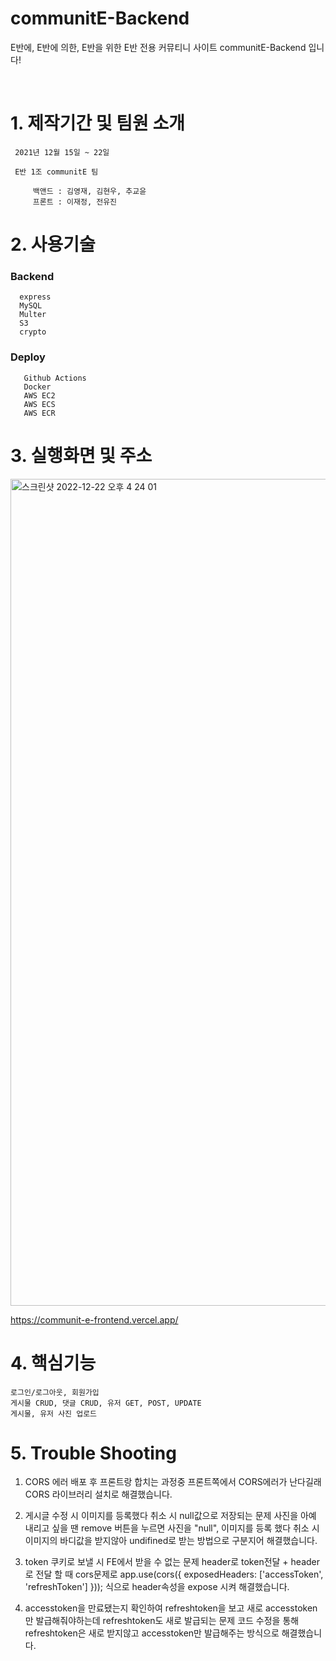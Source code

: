 # communitE-Backend

E반에, E반에 의한, E반을 위한 E반 전용 커뮤티니 사이트 communitE-Backend 입니다!

</br>
<h1>1. 제작기간 및 팀원 소개</h1>

     2021년 12월 15일 ~ 22일 

     E반 1조 communitE 팀 

         백앤드 : 김영재, 김현우, 추교윤
         프론트 : 이재정, 전유진             
               
<h1>2. 사용기술</h1>

  <h3>Backend</h3>
      
      express
      MySQL
      Multer
      S3
      crypto

       
  <h3>Deploy</h3>
        
       Github Actions 
       Docker 
       AWS EC2
       AWS ECS
       AWS ECR
       
       
<h1>3. 실행화면 및 주소</h1>


<img width="1323" alt="스크린샷 2022-12-22 오후 4 24 01" src="https://user-images.githubusercontent.com/103705842/209112623-638a2e40-4a19-472b-8d79-c771cbabbc8a.png">

https://communit-e-frontend.vercel.app/


<h1> 4. 핵심기능 </h1>

    로그인/로그아웃, 회원가입
    게시물 CRUD, 댓글 CRUD, 유저 GET, POST, UPDATE
    게시물, 유저 사진 업로드
    

<h1> 5. Trouble Shooting </h1>


  1. CORS 에러
  배포 후 프론트랑 합치는 과정중 프론트쪽에서 CORS에러가 난다길래 CORS 라이브러리 설치로 해결했습니다.
  
  2. 게시글 수정 시 이미지를 등록했다 취소 시 null값으로 저장되는 문제 
  사진을 아예 내리고 싶을 땐 remove 버튼을 누르면 사진을 "null", 이미지를 등록 했다 취소 시 이미지의 바디값을 받지않아 undifined로 받는 방법으로 구분지어 해결했습니다.
  
  3. token 쿠키로 보낼 시 FE에서 받을 수 없는 문제
  header로 token전달 + header로 전달 할 때 cors문제로 app.use(cors({ exposedHeaders: ['accessToken', 'refreshToken'] })); 식으로 header속성을 expose 시켜 해결했습니다.
  
  4. accesstoken을 만료됐는지 확인하여 refreshtoken을 보고 새로 accesstoken만 발급해줘야하는데 refreshtoken도 새로 발급되는 문제
    코드 수정을 통해 refreshtoken은 새로 받지않고 accesstoken만 발급해주는 방식으로 해결했습니다.
